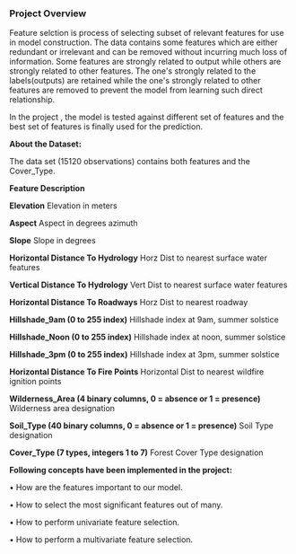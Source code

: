 ### Project Overview

 Feature selction is process of selecting subset of relevant features for use in model construction. The data contains some features which are either redundant or irrelevant and can be removed without incurring much loss of information. Some features are strongly related to output while others are strongly related to other features.
The one's strongly related to the labels(outputs) are retained while the one's strongly related to other features are removed to prevent the model from learning such direct relationship.

In the project , the model is tested against different set of features and the best set of features is finally used for the prediction.

**About the Dataset:**

The data set (15120 observations) contains both features and the Cover_Type.

**Feature	Description**

**Elevation** Elevation in meters

**Aspect**  Aspect in degrees azimuth

**Slope**	Slope in degrees

**Horizontal Distance To Hydrology**	Horz Dist to nearest surface water features

**Vertical Distance To Hydrology**	Vert Dist to nearest surface water features

**Horizontal Distance To Roadways**	Horz Dist to nearest roadway

**Hillshade_9am (0 to 255 index)**	Hillshade index at 9am, summer solstice

**Hillshade_Noon (0 to 255 index)**	Hillshade index at noon, summer solstice

**Hillshade_3pm (0 to 255 index)**	Hillshade index at 3pm, summer solstice

**Horizontal Distance To Fire Points**	Horizontal Dist to nearest wildfire ignition points

**Wilderness_Area (4 binary columns, 0 = absence or 1 = presence)**	Wilderness area designation

**Soil_Type (40 binary columns, 0 = absence or 1 = presence)**	Soil Type designation

**Cover_Type (7 types, integers 1 to 7)**	Forest Cover Type designation





**Following concepts have been implemented in the project:**

•	How are the features important to our model.

•	How to select the most significant features out of many.

•	How to perform univariate feature selection.

•	How to perform a multivariate feature selection.




